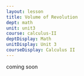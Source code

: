 ```yaml
---
layout: lesson
title: Volume of Revolution
dept: math
unit: unit3
course: calculus-II
deptDisplay: Math
unitDisplay: Unit 3
courseDisplay: Calculus II
---
```


coming soon
